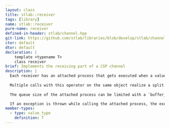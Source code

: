 ```yaml
---
layout: class
title: stlab::receiver
tags: [library]
name: stlab::receiver
pure-name: receiver
defined-in-header: stlab/channel.hpp
git-link: https://github.com/stlab/libraries/blob/develop/stlab/channel.hpp
ctor: default
dtor: default
declaration: |
    template <typename T> 
    class receiver
brief: Implements the receiving part of a CSP channel
description: |
  Each receiver has an attached process that gets executed when a value is send through the sender into the channel. This attached process must either be an n-ary function object - n depends on the number of attached upstream receiver - or it must of a type that implements an `await()` and `yield()` method.
  
  Multiple calls with this operator on the same object realize a split. That means that the result of this process is copied into all attached downstream channels.
  
  The queue size of the attached process can be limited with a `buffer_size`.

  If an exception is thrown while calling the attached process, the exception pointer is passed to the attached process, if it has a `set_error()` method, otherwise this process is closed.
member-types:
  - type: value_type
    definition: T
---
```

